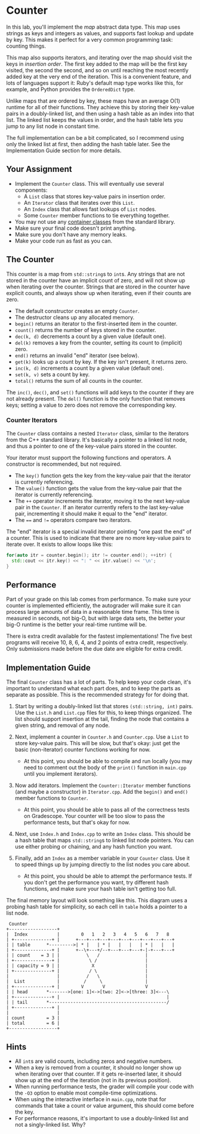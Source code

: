 # Counter

In  this lab,  you'll  implement the  _map_  abstract data type.  This map  uses
strings as keys and integers as values,  and supports  fast lookup and update by
key.  This makes it perfect for a very common programming task: counting things.

This map also  supports iterators,  and iterating over the map  should visit the
keys in _insertion order_.  The first key added to the map will be the first key
visited, the second the second, and so on until reaching the most recently added
key at the very end of the iteration.  This is a convenient feature, and lots of
languages support it:  Ruby's default map type works like this, for example, and
Python provides the `OrderedDict` type.

Unlike maps that are ordered by key, these maps have an average O(1) runtime for
all of their functions.  They achieve this by storing their key-value pairs in a
doubly-linked list, and then using a hash table as an index into that list.  The
linked list  keeps the values in order,  and the hash table lets you jump to any
list node in constant time.

The full implementation can be a bit complicated,  so I recommend using only the
linked list at first,  then adding the hash table later.  See the Implementation
Guide section for more details.


## Your Assignment

- Implement the `Counter` class.  This will eventually use several components:
  - A `List` class that stores key-value pairs in insertion order.
  - An `Iterator` class that iterates over this `List`.
  - An `Index` class that allows fast lookups of `List` nodes.
  - Some `Counter` member functions to tie everything together.
- You may not use any [container classes][containers] from the standard library.
- Make sure your final code doesn't print anything.
- Make sure you don't have any memory leaks.
- Make your code run as fast as you can.


## The Counter

This counter is a map  from `std::string`s  to `int`s.  Any strings that are not
stored in the counter have an implicit count of zero,  and will not show up when
iterating over the counter. Strings that are stored in the counter have explicit
counts, and always show up when iterating, even if their counts are zero.

- The default constructor creates an empty `Counter`.
- The destructor cleans up any allocated memory.
- `begin()` returns an iterator to the first-inserted item in the counter.
- `count()` returns the number of keys stored in the counter.
- `dec(k, d)` decrements a count by a given value (default one).
- `del(k)` removes a key from the counter, setting its count to (implicit) zero.
- `end()` returns an invalid "end" iterator (see below).
- `get(k)` looks up a count by key.  If the key isn't present, it returns zero.
- `inc(k, d)` increments a count by a given value (default one).
- `set(k, v)` sets a count by key.
- `total()` returns the sum of all counts in the counter.

The `inc()`, `dec()`, and `set()` functions will add keys to the counter if they
are not already present.  The `del()` function is the only function that removes
keys; setting a value to zero does not remove the corresponding key.


### Counter Iterators

The `Counter` class contains a nested `Iterator` class, similar to the iterators
from the C++ standard library.  It's basically  a pointer to a linked list node,
and thus a pointer to one of the key-value pairs stored in the counter.

Your iterator must support the following functions and operators.  A constructor
is recommended, but not required.

- The `key()` function gets the key from the key-value pair that the iterator
  is currently referencing.
- The `value()` function gets the value from the key-value pair that the
  iterator is currently referencing.
- The  `++`  operator increments the iterator,  moving it to the  next key-value
  pair in the `Counter`.  If an iterator currently refers to the  last key-value
  pair, incrementing it should make it equal to the "end" iterator.
- The `==` and `!=` operators compare two iterators.

The "end" iterator is a special invalid iterator pointing  "one past the end" of
a counter.  This is used  to indicate that there are  no more key-value pairs to
iterate over.  It exists to allow loops like this:

```cpp
for(auto itr = counter.begin(); itr != counter.end(); ++itr) {
  std::cout << itr.key() << ": " << itr.value() << '\n';
}
```


## Performance

Part of your grade on this lab comes from performance. To make sure your counter
is implemented  efficiently,  the autograder will make sure it can process large
amounts of data in a  reasonable time frame.  This time is measured in  seconds,
not big-O, but with large data sets, the better your big-O runtime is the better
your real-time runtime will be.

There is extra credit available  for the fastest implementations!  The five best
programs will receive  10, 8, 6, 4, and 2  points of extra credit, respectively.
Only submissions made before the due date are eligible for extra credit.


## Implementation Guide

The final `Counter` class has a lot of parts. To help keep your code clean, it's
important to understand  what each part does,  and to keep the parts as separate
as possible.  This is the recommended strategy for for doing that.

1. Start by writing a doubly-linked list that stores `(std::string, int)` pairs.
   Use the `List.h` and `List.cpp` files for this, to keep things organized. The
   list should support  insertion at the tail,  finding the node that contains a
   given string, and removal of any node.

2. Next,  implement a counter in `Counter.h` and `Counter.cpp`.  Use a `List` to
   store key-value pairs. This will be slow, but that's okay: just get the basic
   (non-iterator) counter functions working for now.

   - At this point, you should be able to compile and run locally  (you may need
     to comment out the body of the  `print()` function  in `main.cpp` until you
     implement iterators).

3. Now add iterators.  Implement the `Counter::Iterator`  member functions  (and
   maybe a constructor) in `Iterator.cpp`.  Add the `begin()` and `end()` member
   functions to `Counter`.

   - At this point,  you should be able to pass all of the  correctness tests on
     Gradescope.  Your counter  will be too slow  to pass the performance tests,
     but that's okay for now.

5. Next, use `Index.h` and `Index.cpp` to write an `Index` class. This should be
   a hash table that maps `std::string`s  to linked list node pointers.  You can
   use either probing or chaining, and any hash function you want.

6. Finally, add an `Index` as a member variable in your `Counter` class.  Use it
   to speed things up by jumping directly to the list nodes you care about.

   - At this point, you should be able to attempt the performance tests.  If you
     don't get the performance you want,  try different hash functions, and make
     sure your hash table isn't getting too full.

The  final memory layout  will look  something  like this.  This diagram  uses a
probing  hash table for simplicity, so each cell in `table` holds a pointer to a
list node.
```
 Counter
+------------------+
|  Index           |        0   1   2   3   4   5   6   7   8
| +--------------+ |      +---+---+---+---+---+---+---+---+---+
| | table      *--------->| * |   | * |   |   |   | * |   |   |
| +--------------+ |      +--\+---+/--+---+---+---+-|-+---+---+
| | count    = 3 | |          \   /                 |
| +--------------+ |           \ /                  |
| | capacity = 9 | |            X                   |
| +--------------+ |           / \                  |
|                  |          /   \                 |
|  List            |         /     \                |
| +--------------+ |        V       V               V
| | head       *------->[one: 1]<->[two: 2]<->[three: 3]<---\
| +--------------+ |                                        |
| | tail       *--------------------------------------------/
| +--------------+ |
|                  |
| count        = 3 |
| total        = 6 |
+------------------+
```


## Hints

- All `int`s are valid counts, including zeros and negative numbers.
- When a key is removed from a counter, it should no longer show up when
  iterating over that counter.  If it gets re-inserted later, it should show
  up at the end of the iteration (not in its previous position).
- When running performance tests, the grader will compile your code with the
  `-O3` option to enable most compile-time optimizations.
- When using the interactive interface in `main.cpp`, note that for commands
  that take a count or value argument, this should come before the key.
- For performance reasons, it's important to use a doubly-linked list and not
  a singly-linked list.  Why?


[containers]: https://cplusplus.com/reference/stl/
